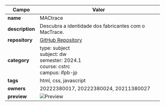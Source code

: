 | Campo       | Valor                                                                                           |
|-------------|-------------------------------------------------------------------------------------------------|
| **name**    | MACtrace                                                                                       |
| **description** | Descubra a identidade dos fabricantes com o MacTrace.                                        |
| **repository** | [GitHub Repository](https://github.com/l3l0ch/Projeto-Dw)                                      |
| **category** | type: subject <br> subject: dw <br> semester: 2024.1 <br> course: cstrc <br> campus: ifpb-jp |
| **tags**    | html, css, javascript                                                                           |
| **owners**  | 20222380017, 20222380024, 20211380027                                                            |
| **preview** | ![Preview](https://raw.githubusercontent.com/l3l0ch/Projeto-Dw/main/Projeto-main/projeto/image.png) |

